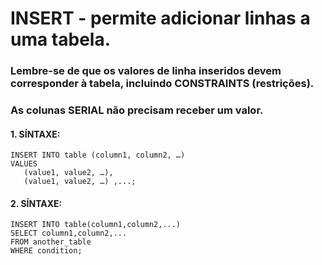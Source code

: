 # INSERT -  permite adicionar linhas a uma tabela.
### Lembre-se de que os valores de linha inseridos devem corresponder à tabela, incluindo CONSTRAINTS (restrições).
### As colunas SERIAL não precisam receber um valor.
#### 1. SÍNTAXE:
````
INSERT INTO table (column1, column2, …)
VALUES
   (value1, value2, …),
   (value1, value2, …) ,...;
````
#### 2. SÍNTAXE:
````
INSERT INTO table(column1,column2,...)
SELECT column1,column2,...
FROM another_table
WHERE condition;
````



